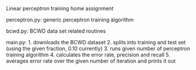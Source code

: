 Linear perceptron training home assignment

perceptron.py:
    generic perceptron training algorithm

bcwd.py:
    BCWD data set related routines

main.py:
    1. downloads the BCWD dataset
    2. splits into training and test set (using the given fraction, 0.10 currently)
    3. runs given number of perceptron training algorithm
    4. calculates the error rate, precision and recall
    5. averages error rate over the given number of iteration and prints it out